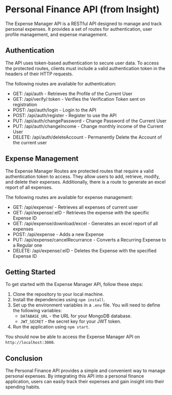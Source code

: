 # Personal Finance API (from Insight)

The Expense Manager API is a RESTful API designed to manage and track personal expenses. It provides a set of routes for authentication, user profile management, and expense management.

## Authentication

The API uses token-based authentication to secure user data. To access the protected routes, clients must include a valid authentication token in the headers of their HTTP requests.

The following routes are available for authentication:

- GET: /api/auth - Retrieves the Profile of the Current User
- GET: /api/verify/:token - Verifies the Verification Token sent on registration
- POST: /api/auth/login - Login to the API
- POST: /api/auth/register - Register to use the API
- PUT: /api/auth/changePassword - Change Password of the Current User
- PUT: /api/auth/changeIncome - Change monthly income of the Current User
- DELETE: /api/auth/deleteAccount - Permanently Delete the Account of the current user

## Expense Management

The Expense Manager Routes are protected routes that require a valid authentication token to access. They allow users to add, retrieve, modify, and delete their expenses. Additionally, there is a route to generate an excel report of all expenses.

The following routes are available for expense management:

- GET: /api/expense/ - Retrieves all expenses of current user
- GET: /api/expense/:eID - Retrieves the expense with the specific Expense ID
- GET: /api/expense/download/excel - Generates an excel report of all expenses
- POST: /api/expense - Adds a new Expense
- PUT: /api/expense/cancelRecurrance - Converts a Recurring Expense to a Regular one
- DELETE: /api/expense/:eID - Deletes the Expense with the specified Expense ID

## Getting Started

To get started with the Expense Manager API, follow these steps:

1. Clone the repository to your local machine.
2. Install the dependencies using `npm install`.
3. Set up the environment variables in a `.env` file. You will need to define the following variables:
   - `DATABASE_URL` - the URL for your MongoDB database.
   - `JWT_SECRET` - the secret key for your JWT token.
4. Run the application using `npm start`.

You should now be able to access the Expense Manager API on `http://localhost:3000`.

## Conclusion

The Personal Finance API provides a simple and convenient way to manage personal expenses. By integrating this API into a personal finance application, users can easily track their expenses and gain insight into their spending habits.

